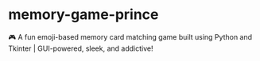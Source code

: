 # memory-game-prince
🎮 A fun emoji-based memory card matching game built using Python and Tkinter | GUI-powered, sleek, and addictive!
